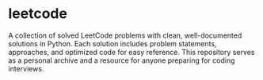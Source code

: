 # leetcode
A collection of solved LeetCode problems with clean, well-documented solutions in Python.   Each solution includes problem statements, approaches, and optimized code for easy reference.   This repository serves as a personal archive and a resource for anyone preparing for coding interviews.  
